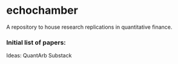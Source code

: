 # echochamber
A repository to house research replications in quantitative finance.

### Initial list of papers:

Ideas: QuantArb Substack
